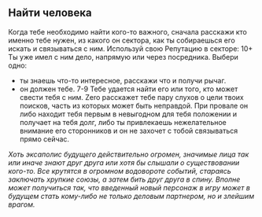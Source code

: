 ## Найти человека
Когда тебе необходимо найти кого-то важного, сначала расскажи кто именно тебе нужен, из какого он сектора, как ты собираешься его искать и связываться с ним. Используй свою Репутацию в секторе:
10+ Ты уже имел с ним дело, напрямую или через посредника. Выбери одно:
- ты знаешь что-то интересное, расскажи что и получи рычаг.
- он должен тебе.
7-9 Тебе удается найти его или того, кто может свести тебя с ним. Zero расскажет тебе пару слухов о цели твоих поисков, часть из которых может быть неправдой.
При провале он либо находит тебя первым в невыгодном для тебя положении и получает на тебя долг, либо ты привлекаешь нежелательное внимание его сторонников и он не захочет с тобой связываться прямо сейчас.

*Хоть эксаполис будущего действительно огромен, значимые лица так или иначе знают друг друга или хотя бы слышали о существовании кого-то. Все крутятся в огромном водовороте событий, стараясь заключать хрупкие союзы, а затем бить друг друга в спину. Вполне может получиться так, что введенный новый персонаж в игру может в будущем стать кому-либо не только деловым партнером, но и злейшим врагом.*